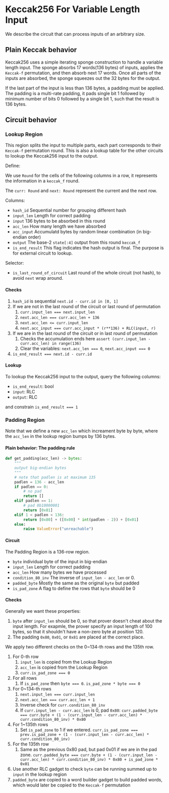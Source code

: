 # Keccak256 For Variable Length Input

We describe the circuit that can process inputs of an arbitrary size.

## Plain Keccak behavior

Keccak256 uses a simple iterating sponge construction to handle a variable length input. The sponge absorbs 17 words(136 bytes) of inputs, applies the `Keccak-f` permutation, and then absorb next 17 words. Once all parts of the inputs are absorbed, the sponge squeezes out the 32 bytes for the output.

If the last part of the input is less than 136 bytes, a padding must be applied. The padding is a multi-rate padding, it pads single bit 1 followed by minimum number of bits 0 followed by a single bit 1, such that the result is 136 bytes.

## Circuit behavior

### Lookup Region

This region splits the input to multiple parts, each part corresponds to their `Keccak-f` permutation round.
This is also a lookup table for the other circuits to lookup the Keccak256 input to the output.

Define:

We use `Round` for the cells of the following columns in a row, it represents the information in a `keccak_f` round.

The `curr: Round` and `next: Round` represent the current and the next row.

Columns:

- `hash_id` Sequential number for grouping different hash
- `input_len` Length for correct padding
- `input` 136 bytes to be absorbed in this round
- `acc_len` How many length we have absorbed
- `acc_input` Accumulatd bytes by random linear combination (in big-endian order)
- `output` The base-2 `state[:4]` output from this round `keccak_f`
- `is_end_result` This flag indicates the hash output is final. The purpose is for external circuit to lookup.

Selector:

- `is_last_round_of_circuit` Last round of the whole circuit (not hash), to avoid `next` wrap around.

#### Checks

1. `hash_id` is sequential `next.id - curr.id in [0, 1]`
2. If we are not in the last round of the circuit or last round of permutation
   1. `curr.input_len === next.input_len`
   2. `next.acc_len === curr.acc_len + 136`
   3. `next.acc_len <= curr.input_len`
   4. `next.acc_input === curr.acc_input * (r**136) + RLC(input, r)`
3. If we are in the last round of the circuit or in last round of permutation
   1. Checks the accumulation ends here `assert (curr.input_len - curr.acc_len) in range(136)`
   2. Clear the variables:  `next.acc_len === 0`, `next.acc_input === 0`
4. `is_end_result === next.id - curr.id`

#### Lookup

To lookup the Keccak256 input to the output, query the following columns:

- `is_end_result`: bool
- `input`: RLC
- `output`: RLC

and constrain `is_end_result === 1`

### Padding Region

Note that we define a new `acc_len` which increament byte by byte, where the `acc_len` in the lookup region bumps by 136 bytes.

#### Plain behavior: The padding rule

```python
def get_padding(acc_len) -> bytes:
    """
    output big-endian bytes
    """
    # note that padlen is at maximum 135
    padlen = 136 - acc_len 
    if padlen == 0:
        # no pad
        return []
    elif padlen == 1:
        # pad 0b10000001
        return [0x81]
    elif 1 < padlen < 136:
        return [0x80] + ([0x00] * int(padlen - 2)) + [0x01]
    else:
        raise ValueError("unreachable")
```

#### Circuit

The Padding Region is a 136-row region.

- `byte` individual byte of the input in big-endian
- `input_len` Length for correct padding
- `acc_len` How many bytes we have processed
- `condition_80_inv` The inverse of `input_len - acc_len` or 0.
- `padded_byte` Mostly the same as the original `byte` but padded
- `is_pad_zone` A flag to define the rows that `byte` should be 0

#### Checks

Generally we want these properties:

1. `byte` after `input_len` should be 0, so that prover doesn't cheat about the input length. For exapmle, the prover specify an input length of 100 bytes, so that it shouldn't have a non-zero byte at position 120.
2. The padding `0x80`, `0x01`, or `0x81` are placed at the correct place.

We apply two different checks on the 0~134-th rows and the 135th row.

1. For 0-th row
   1. `input_len` is copied from the Lookup Region
   2. `acc_len` is copied from the Lookup Region
   3. `curr.is_pad_zone === 0`
2. For all rows
   1. If `is_pad_zone` then `byte === 0`. `is_pad_zone * byte === 0`
3. For 0~134-th rows
   1. `next.input_len === curr.input_len`
   2. `next.acc_len === curr.acc_len + 1`
   3. Inverse check for `curr.condition_80_inv`
   4. If `curr.input_len - curr.acc_len` is 0, pad `0x80`: `curr.padded_byte === curr.byte + (1 - (curr.input_len - curr.acc_len) * curr.condition_80_inv) * 0x80`
4. For 1~135th rows
   1. Set `is_pad_zone` to 1 if we entered. `curr.is_pad_zone === prev.is_pad_zone + (1 - (curr.input_len - curr.acc_len) * curr.condition_80_inv)`
5. For the 135th row
   1. Same as the previous 0x80 pad, but pad 0x01 if we are in the pad zone. `curr.padded_byte === curr.byte + (1 - (curr.input_len - curr.acc_len) * curr.condition_80_inv) * 0x80 + is_pad_zone * 0x01`
6. Use another RLC gadget to check `byte` can be running summed up to `input` in the lookup region
7. `padded_byte` are copied to a word builder gadget to build padded words, which would later be copied to the `Keccak-f` permutation
